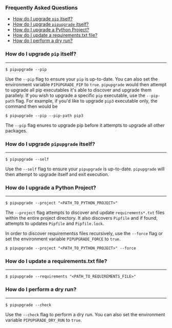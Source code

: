 ### Frequently Asked Questions

* [How do I upgrade `pip` itself?](#how-do-i-upgrade-pip-itself)
* [How do I upgrade `pipupgrade` itself?](#how-do-i-upgrade-pipupgrade-itself)
* [How do I upgrade a Python Project?](#how-do-i-upgrade-a-python-project)
* [How do I update a requirements.txt file?](#how-do-i-update-a-requirements.txt-file)
* [How do I perform a dry run?](#how-do-i-perform-a-dry-run)

### How do I upgrade `pip` itself?
---

```
$ pipupgrade --pip
```

Use the `--pip` flag to ensure your `pip` is up-to-date. You can also set the 
environment variable `PIPUPGRADE_PIP` to `true`. `pipupgrade` would then 
attempt to upgrade all pip executables it's able to discover and upgrade 
them parallely. If you wish to upgrade a specific `pip` executable, use the 
`--pip-path` flag. For example, if you'd like to upgrade `pip3` executable only, 
the command then would be

```
$ pipupgrade --pip --pip-path pip3
```

The `--pip` flag enures to upgrade pip before it attempts to upgrade all other 
packages.

### How do I upgrade `pipupgrade` itself?
---

```
$ pipupgrade --self
```

Use the `--self` flag to ensure your `pipupgrade` is up-to-date. `pipupgrade`
 will then attempt to upgrade itself and exit execution.

### How do I upgrade a Python Project?
---

```
$ pipupgrade --project "<PATH_TO_PYTHON_PROJECT>"
```

The `--project` flag attempts to discover and update `requirements*.txt` files 
within the entire project directory. It also discovers `Pipfile` 
and if found, attempts to updates `Pipfile` and `Pipfile.lock`.

In order to discover requirementss files recursively, use the `--force` flag
 or set the environment variable `PIPUPGRADE_FORCE` to `true`.

```
$ pipupgrade --project "<PATH_TO_PYTHON_PROJECT>" --force
```

### How do I update a requirements.txt file?
---

```
$ pipupgrade --requirements "<PATH_TO_REQUIREMENTS_FILE>"
```

### How do I perform a dry run?
---

```
$ pipupgrade --check
```

Use the `--check` flag to perform a dry run. You can also set the 
environment variable `PIPUPGRADE_DRY_RUN` to `true`.